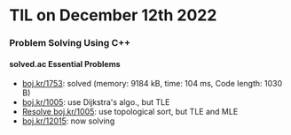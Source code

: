 # **TIL on December 12th 2022**
### Problem Solving Using C++
#### solved.ac Essential Problems
- [boj.kr/1753](../../../Problem%20Solving/boj/Dijkstra%20algorithm/1753-12-12-2022.cpp): solved (memory: 9184 kB, time: 104 ms, Code length: 1030 B)
- [boj.kr/1005](../../../Problem%20Solving/boj/solvedac/1005-12-12-2022.cpp): use Dijkstra's algo., but TLE
- [Resolve boj.kr/1005](../../../Problem%20Solving/boj/solvedac/1005-re-12-12-2022.cpp): use topological sort, but TLE and MLE
- [boj.kr/12015](../../../Problem%20Solving/boj/solvedac/12015-12-12-2022.cpp): now solving